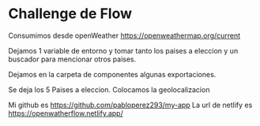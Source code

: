 # Challenge de Flow 

Consumimos desde openWeather https://openweathermap.org/current

Dejamos 1 variable de entorno y tomar tanto los paises a eleccion y un buscador para mencionar otros paises.

Dejamos en la carpeta de componentes algunas exportaciones. 

Se deja los 5 Paises a eleccion.
Colocamos la geolocalizacion

Mi github es https://github.com/pabloperez293/my-app
La url de netlify es https://openwatherflow.netlify.app/

